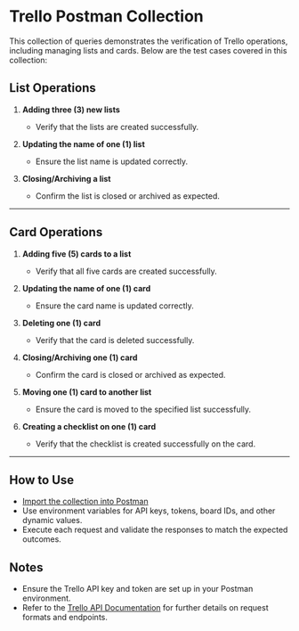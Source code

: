 # Trello Postman Collection

This collection of queries demonstrates the verification of Trello operations, including managing lists and cards. Below are the test cases covered in this collection:

## List Operations

1. **Adding three (3) new lists**  
   - Verify that the lists are created successfully.  

2. **Updating the name of one (1) list**  
   - Ensure the list name is updated correctly.  

3. **Closing/Archiving a list**  
   - Confirm the list is closed or archived as expected.  

---

## Card Operations

1. **Adding five (5) cards to a list**  
   - Verify that all five cards are created successfully.  

2. **Updating the name of one (1) card**  
   - Ensure the card name is updated correctly.  

3. **Deleting one (1) card**  
   - Verify that the card is deleted successfully.  

4. **Closing/Archiving one (1) card**  
   - Confirm the card is closed or archived as expected.  

5. **Moving one (1) card to another list**  
   - Ensure the card is moved to the specified list successfully.  

6. **Creating a checklist on one (1) card**  
   - Verify that the checklist is created successfully on the card.  

---

## How to Use

- [Import the collection into Postman](https://grey-escape-65114.postman.co/workspace/New-Team-Workspace~6120862f-680e-465e-b8d3-d8bb9457110e/collection/30974412-26481c2e-7fb3-4208-ba1e-ed76ee89ea58?action=share&creator=30974412&active-environment=30974412-bb2828bb-e32f-430e-acaf-0f6a261d2e48)
- Use environment variables for API keys, tokens, board IDs, and other dynamic values.
- Execute each request and validate the responses to match the expected outcomes.

## Notes

- Ensure the Trello API key and token are set up in your Postman environment.
- Refer to the [Trello API Documentation](https://developer.atlassian.com/cloud/trello/rest/) for further details on request formats and endpoints.

